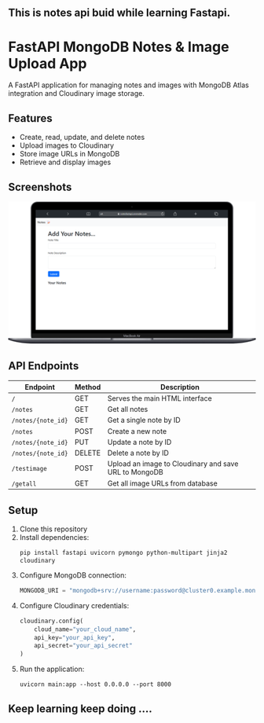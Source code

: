 ## This is notes api buid while learning Fastapi.

# FastAPI MongoDB Notes & Image Upload App

A FastAPI application for managing notes and images with MongoDB Atlas integration and Cloudinary image storage.

## Features

- Create, read, update, and delete notes
- Upload images to Cloudinary
- Store image URLs in MongoDB
- Retrieve and display images

## Screenshots

![Notes App Interface](./Laptop.png)

## API Endpoints

| Endpoint | Method | Description |
|----------|--------|-------------|
| `/` | GET | Serves the main HTML interface |
| `/notes` | GET | Get all notes |
| `/notes/{note_id}` | GET | Get a single note by ID |
| `/notes` | POST | Create a new note |
| `/notes/{note_id}` | PUT | Update a note by ID |
| `/notes/{note_id}` | DELETE | Delete a note by ID |
| `/testimage` | POST | Upload an image to Cloudinary and save URL to MongoDB |
| `/getall` | GET | Get all image URLs from database |

## Setup

1. Clone this repository
2. Install dependencies:
   ```
   pip install fastapi uvicorn pymongo python-multipart jinja2 cloudinary
   ```
3. Configure MongoDB connection:
   ```python
   MONGODB_URI = "mongodb+srv://username:password@cluster0.example.mongodb.net/database?retryWrites=true&w=majority"
   ```
4. Configure Cloudinary credentials:
   ```python
   cloudinary.config(
       cloud_name="your_cloud_name",
       api_key="your_api_key",
       api_secret="your_api_secret"
   )
   ```
5. Run the application:
   ```
   uvicorn main:app --host 0.0.0.0 --port 8000
   ```

## Keep learning keep doing ....
